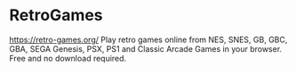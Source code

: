 # RetroGames
https://retro-games.org/
Play retro games online from NES, SNES, GB, GBC, GBA, SEGA Genesis, PSX, PS1 and Classic Arcade Games in your browser. Free and no download required.


